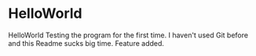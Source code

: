 # HelloWorld
HelloWorld
Testing the program for the first time. I haven't used Git before and this Readme sucks big time.
Feature added.

